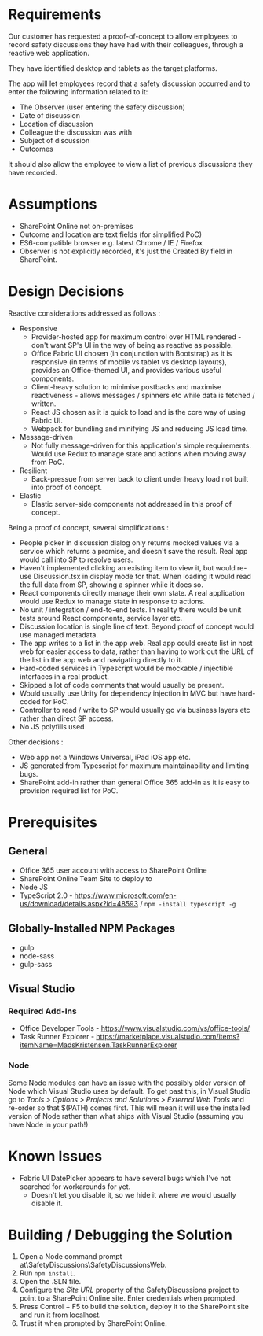 # Requirements
Our customer has requested a proof-of-concept to allow employees to record safety discussions they have had with their colleagues, through a reactive web application. 

They have identified desktop and tablets as the target platforms. 

The app will let employees record that a safety discussion occurred and to enter the following information related to it: 

- The Observer (user entering the safety discussion) 
- Date of discussion 
- Location of discussion 
- Colleague the discussion was with 
- Subject of discussion 
- Outcomes 

It should also allow the employee to view a list of previous discussions they have recorded. 

# Assumptions
- SharePoint Online not on-premises
- Outcome and location are text fields (for simplified PoC)
- ES6-compatible browser e.g. latest Chrome / IE / Firefox
- Observer is not explicitly recorded, it's just the Created By field in SharePoint.

# Design Decisions
Reactive considerations addressed as follows :
- Responsive
    - Provider-hosted app for maximum control over HTML rendered - don't want SP's UI in the way of being as reactive as possible.
    - Office Fabric UI chosen (in conjunction with Bootstrap) as it is responsive (in terms of mobile vs tablet vs desktop layouts), provides an Office-themed UI, and provides various useful components.
    - Client-heavy solution to minimise postbacks and maximise reactiveness - allows messages / spinners etc while data is fetched / written.
    - React JS chosen as it is quick to load and is the core way of using Fabric UI.
    - Webpack for bundling and minifying JS and reducing JS load time.
- Message-driven
  - Not fully message-driven for this application's simple requirements. Would use Redux to manage state and actions when moving away from PoC.
- Resilient
  - Back-pressue from server back to client under heavy load not built into proof of concept.
- Elastic
  - Elastic server-side components not addressed in this proof of concept.

Being a proof of concept, several simplifications :
  - People picker in discussion dialog only returns mocked values via a service which returns a promise, and doesn't save the result. Real app would call into SP to resolve users.
  - Haven't implemented clicking an existing item to view it, but would re-use Discussion.tsx in display mode for that. When loading it would read the full data from SP, showing a spinner while it does so.
  - React components directly manage their own state. A real application would use Redux to manage state in response to actions.
  - No unit / integration / end-to-end tests. In reality there would be unit tests around React components, service layer etc.
  - Discussion location is single line of text. Beyond proof of concept would use managed metadata.
  - The app writes to a list in the app web. Real app could create list in host web for easier access to data, rather than having to work out the URL of the list in the app web and navigating directly to it.
  - Hard-coded services in Typescript would be mockable / injectible interfaces in a real product.
  - Skipped a lot of code comments that would usually be present.
  - Would usually use Unity for dependency injection in MVC but have hard-coded for PoC.
  - Controller to read / write to SP would usually go via business layers etc rather than direct SP access.
  - No JS polyfills used

Other decisions :
- Web app not a Windows Universal, iPad iOS app etc.
- JS generated from Typescript for maximum maintainability and limiting bugs.
- SharePoint add-in rather than general Office 365 add-in as it is easy to provision required list for PoC.



# Prerequisites
## General
- Office 365 user account with access to SharePoint Online
- SharePoint Online Team Site to deploy to
- Node JS
- TypeScript 2.0 - https://www.microsoft.com/en-us/download/details.aspx?id=48593 / `npm -install typescript -g`

## Globally-Installed NPM Packages
- gulp
- node-sass
- gulp-sass

## Visual Studio
### Required Add-Ins
- Office Developer Tools - https://www.visualstudio.com/vs/office-tools/
- Task Runner Explorer - https://marketplace.visualstudio.com/items?itemName=MadsKristensen.TaskRunnerExplorer

### Node
Some Node modules can have an issue with the possibly older version of Node which Visual Studio uses by default. To get past this, in Visual Studio go to *Tools > Options > Projects and Solutions > External Web Tools* and re-order so that $(PATH) comes first. This will mean it will use the installed version of Node rather than what ships with Visual Studio (assuming you have Node in your path!)

# Known Issues
- Fabric UI DatePicker appears to have several bugs which I've not searched for workarounds for yet.
  - Doesn't let you disable it, so we hide it where we would usually disable it.

# Building / Debugging the Solution 
1. Open a Node command prompt at\SafetyDiscussions\SafetyDiscussionsWeb.
2. Run `npm install`.
3. Open the .SLN file.
4. Configure the *Site URL* property of the SafetyDiscussions project to point to a SharePoint Online site. Enter credentials when prompted.
5. Press Control + F5 to build the solution, deploy it to the SharePoint site and run it from localhost.
6. Trust it when prompted by SharePoint Online.


